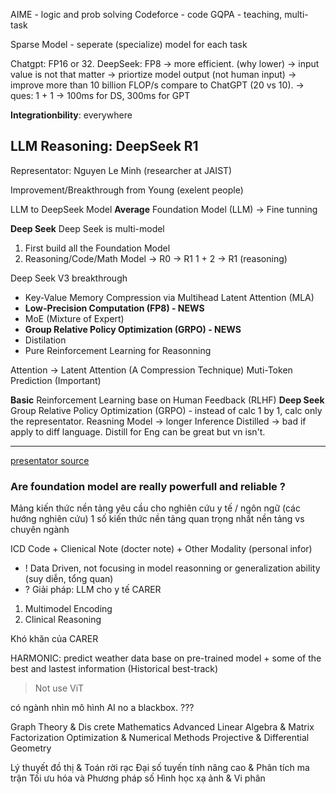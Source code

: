 AIME - logic and prob solving
Codeforce - code
GQPA - teaching, multi-task


Sparse Model - seperate (specialize) model for each task 

Chatgpt: FP16 or 32.
DeepSeek: FP8 -> more efficient. (why lower) -> input value is not that matter -> priortize model output (not human input) -> improve more than 10 billion FLOP/s compare to ChatGPT (20 vs 10).
-> ques: 1 + 1 -> 100ms for DS, 300ms for GPT

**Integrationbility**: everywhere

## LLM Reasoning: DeepSeek R1
Representator: Nguyen Le Minh (researcher at JAIST)

Improvement/Breakthrough from Young (exelent people)

LLM to DeepSeek Model 
**Average**
Foundation Model (LLM) -> Fine tunning 

**Deep Seek**
Deep Seek is multi-model
1) First build all the Foundation Model  
2) Reasoning/Code/Math Model  -> R0 -> R1
1 + 2 -> R1 (reasoning)

Deep Seek V3 breakthrough 
+ Key-Value Memory Compression via Multihead Latent Attention (MLA)
+ **Low-Precision Computation (FP8) - NEWS**
+ MoE (Mixture of Expert) 
+ **Group Relative Policy Optimization (GRPO) - NEWS**
+ Distilation
+ Pure Reinforcement Learning for Reasonning

Attention -> Latent Attention (A Compression Technique)
Muti-Token Prediction (Important)

**Basic**
Reinforcement Learning base on Human Feedback (RLHF) 
**Deep Seek**
Group Relative Policy Optimization (GRPO) - instead of calc 1 by 1, calc only the representator.
Reasning Model -> longer Inference 
Distilled -> bad if apply to diff language. Distill for Eng can be great but vn isn't.

---
[presentator source](https://ai4life.hust.edu.vn/lenp-2-2/)
### Are foundation model are really powerfull and reliable ? 

Mảng kiến thức nền tảng yêu cầu cho nghiên cứu y tế / ngôn ngữ (các hướng nghiên cứu)
1 số kiến thức nền tảng quan trọng nhất 
nền tảng vs chuyên ngành



ICD Code  + Clienical Note (docter note) + Other Modality (personal infor)
+ ! Data Driven, not focusing in model reasonning or generalization ability (suy diễn, tổng quan)
+ ? Giải pháp: LLM cho y tế
CARER
1) Multimodel Encoding
2) Clinical Reasoning

Khó khăn của CARER

HARMONIC: predict weather data base on pre-trained model + some of the best and lastest information (Historical best-track)
> Not use ViT

có ngành nhìn mô hình AI no a blackbox. ???

Graph Theory & Dis
crete Mathematics
Advanced Linear Algebra & Matrix Factorization
Optimization & Numerical Methods
Projective & Differential Geometry

Lý thuyết đồ thị & Toán rời rạc
Đại số tuyến tính nâng cao & Phân tích ma trận
Tối ưu hóa và Phương pháp số
Hình học xạ ảnh & Vi phân


